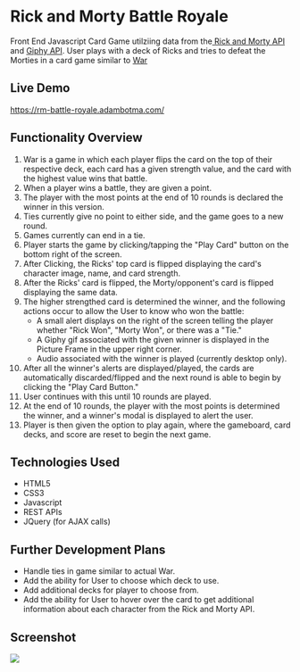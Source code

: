 # Rick and Morty Battle Royale
Front End Javascript Card Game utilziing data from the<a href='https://rickandmortyapi.com/'> Rick and Morty API</a> and <a href='https://developers.giphy.com/docs/api/'>Giphy API</a>. User plays with a deck of Ricks and tries to defeat the Morties in a card game similar to <a href='https://en.wikipedia.org/wiki/War_(card_game)'>War</a>


## Live Demo

https://rm-battle-royale.adambotma.com/


## Functionality Overview

1. War is a game in which each player flips the card on the top of their respective deck, each card has a given strength value, and the card with the highest value wins that battle.  
2. When a player wins a battle, they are given a point. 
3. The player with the most points at the end of 10 rounds is declared the winner in this version.
4. Ties currently give no point to either side, and the game goes to a new round.
5. Games currently can end in a tie. 
6. Player starts the game by clicking/tapping the "Play Card" button on the bottom right of the screen. 
7. After Clicking, the Ricks' top card is flipped displaying the card's character image, name, and card strength. 
8. After the Ricks' card is flipped, the Morty/opponent's card is flipped displaying the same data.
9. The higher strengthed card is determined the winner, and the following actions occur to allow the User to know who won the battle:
   * A small alert displays on the right of the screen telling the player whether "Rick Won", "Morty Won", or there was a "Tie."
   * A Giphy gif associated with the given winner is displayed in the Picture Frame in the upper right corner.
   * Audio associated with the winner is played (currently desktop only). 
10. After all the winner's alerts are displayed/played, the cards are automatically discarded/flipped and the next round is able to begin by clicking the "Play Card Button."
11. User continues with this until 10 rounds are played.  
12. At the end of 10 rounds, the player with the most points is determined the winner, and a winner's modal is displayed to alert the user.
13. Player is then given the option to play again, where the gameboard, card decks, and score are reset to begin the next game. 


## Technologies Used

* HTML5
* CSS3
* Javascript
* REST APIs
* JQuery (for AJAX calls)

## Further Development Plans

* Handle ties in game similar to actual War.
* Add the ability for User to choose which deck to use.
* Add additional decks for player to choose from. 
* Add the ability for User to hover over the card to get additional information about each character from the Rick and Morty API.

## Screenshot

![](images/rm-battle-royal-gameplay.gif)
